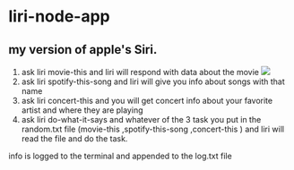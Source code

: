# liri-node-app

my version of apple's Siri.
---------------------------

1) ask liri movie-this <your movie name> and liri will respond with data about the movie
![](https://cl.ly/a995414ef1ad/Screen%252520Recording%2525202018-10-24%252520at%25252006.19%252520PM.gif)
2) ask liri spotify-this-song <your song name> and liri will give you info about songs with that name
3) ask liri concert-this <artist name> and you will get concert info about your favorite artist and where they are playing
4) ask liri do-what-it-says and whatever of the 3 task you put in the random.txt file (movie-this <your movie name>,spotify-this-song <your song name>,concert-this <artist name>) and liri will read the file and do the task.
  
info is logged to the terminal and appended to the log.txt file
